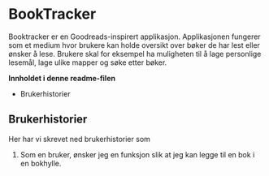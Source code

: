 # BookTracker

Booktracker er en Goodreads-inspirert applikasjon. Applikasjonen fungerer som et medium hvor brukere kan holde oversikt over bøker de har lest eller ønsker å lese. Brukere skal for eksempel ha muligheten til å lage personlige lesemål, lage ulike mapper og søke etter bøker.


**Innholdet i denne readme-filen**
* Brukerhistorier 

## Brukerhistorier 
Her har vi skrevet ned brukerhistorier som 
1. Som en bruker, ønsker jeg en funksjon slik at jeg kan legge til en bok i en bokhylle.